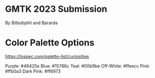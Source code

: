 # GMTK 2023 Submission

By Bilbobphil and Bararda

# Color Palette Options
https://lospec.com/palette-list/curiosities

Purple: #46425e
Blue: #15788c
Teal: #00b9be
Off-White: #ffeecc
Pink: #ffb0a3
Dark Pink: #ff6973
